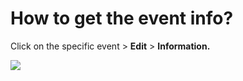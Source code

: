 # How to get the event info?

<p class="no-margin">Click on the specific event &gt; <b>Edit</b> &gt; <b>Information. </b></p>
<p class="no-margin"></p>
<div class="intercom-container"><img src="/assets/img/teams-pro/image_164.png"></div>

<Hubspot />

